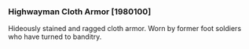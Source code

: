 ### Highwayman Cloth Armor [1980100]

Hideously stained and ragged cloth armor. Worn by former foot soldiers who have turned to banditry.